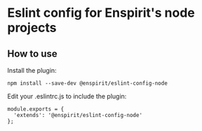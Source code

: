 # Eslint config for Enspirit's node projects

## How to use

Install the plugin:
```
npm install --save-dev @enspirit/eslint-config-node
```

Edit your .eslintrc.js to include the plugin:

```
module.exports = {
  'extends': '@enspirit/eslint-config-node'
};
```
